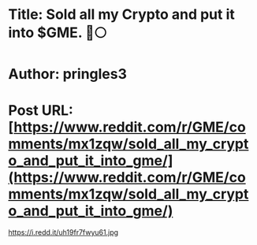 # Title: Sold all my Crypto and put it into $GME. 🚀🌕
# Author: pringles3
# Post URL: [https://www.reddit.com/r/GME/comments/mx1zqw/sold_all_my_crypto_and_put_it_into_gme/](https://www.reddit.com/r/GME/comments/mx1zqw/sold_all_my_crypto_and_put_it_into_gme/)


https://i.redd.it/uh19fr7fwyu61.jpg